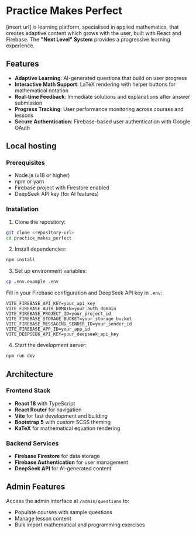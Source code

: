 # Practice Makes Perfect

[insert url] is learning platform, specialised in applied mathematics, that creates adaptive content which grows with the user, built with React and Firebase. 
The **"Next Level" System** provides a progressive learning experience.

## Features

- **Adaptive Learning**: AI-generated questions that build on user progress
- **Interactive Math Support**: LaTeX rendering with helper buttons for mathematical notation
- **Real-time Feedback**: Immediate solutions and explanations after answer submission
- **Progress Tracking**: User performance monitoring across courses and lessons
- **Secure Authentication**: Firebase-based user authentication with Google OAuth

## Local hosting 

### Prerequisites

- Node.js (v18 or higher)
- npm or yarn
- Firebase project with Firestore enabled
- DeepSeek API key (for AI features)

### Installation

1. Clone the repository:
```bash
git clone <repository-url>
cd practice_makes_perfect
```

2. Install dependencies:
```bash
npm install
```

3. Set up environment variables:
```bash
cp .env.example .env
```

Fill in your Firebase configuration and DeepSeek API key in `.env`:
```
VITE_FIREBASE_API_KEY=your_api_key
VITE_FIREBASE_AUTH_DOMAIN=your_auth_domain
VITE_FIREBASE_PROJECT_ID=your_project_id
VITE_FIREBASE_STORAGE_BUCKET=your_storage_bucket
VITE_FIREBASE_MESSAGING_SENDER_ID=your_sender_id
VITE_FIREBASE_APP_ID=your_app_id
VITE_DEEPSEEK_API_KEY=your_deepseek_api_key
```

4. Start the development server:
```bash
npm run dev
```

## Architecture

### Frontend Stack
- **React 18** with TypeScript
- **React Router** for navigation
- **Vite** for fast development and building
- **Bootstrap 5** with custom SCSS theming
- **KaTeX** for mathematical equation rendering

### Backend Services
- **Firebase Firestore** for data storage
- **Firebase Authentication** for user management
- **DeepSeek API** for AI-generated content

## Admin Features

Access the admin interface at `/admin/questions` to:
- Populate courses with sample questions
- Manage lesson content
- Bulk import mathematical and programming exercises

